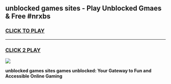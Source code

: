 
## unblocked games sites - Play Unblocked Gmaes & Free #nrxbs
<h3>
<a href="https://premium.freeplayer.one?title=unblocked_games_sites&ref=03M">CLICK TO PLAY</a></h3>
<hr>

<h3>
<a href="https://premium.freeplayer.one?title=unblocked_games_sites&ref=03M">CLICK 2 PLAY</a>
  
</h3>

<a href="https://premium.freeplayer.one?title=unblocked_games_sites&ref=03M"><img src="https://clearcache.store/games.png"></a>


**unblocked games sites games unblocked: Your Gateway to Fun and Accessible Online Gaming**
